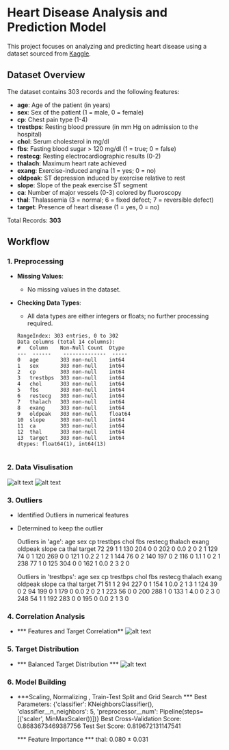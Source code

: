 # Heart Disease Analysis and Prediction Model

This project focuses on analyzing and predicting heart disease using a dataset sourced from [Kaggle](https://www.kaggle.com/datasets/krishujeniya/heart-diseae).

## Dataset Overview
The dataset contains 303 records and the following features:

- **age**: Age of the patient (in years)
- **sex**: Sex of the patient (1 = male, 0 = female)
- **cp**: Chest pain type (1-4)
- **trestbps**: Resting blood pressure (in mm Hg on admission to the hospital)
- **chol**: Serum cholesterol in mg/dl
- **fbs**: Fasting blood sugar > 120 mg/dl (1 = true; 0 = false)
- **restecg**: Resting electrocardiographic results (0-2)
- **thalach**: Maximum heart rate achieved
- **exang**: Exercise-induced angina (1 = yes; 0 = no)
- **oldpeak**: ST depression induced by exercise relative to rest
- **slope**: Slope of the peak exercise ST segment
- **ca**: Number of major vessels (0-3) colored by fluoroscopy
- **thal**: Thalassemia (3 = normal; 6 = fixed defect; 7 = reversible defect)
- **target**: Presence of heart disease (1 = yes, 0 = no)

Total Records: **303**

## Workflow

### 1. Preprocessing
- **Missing Values**:
  - No missing values in the dataset.

- **Checking Data Types**:
  - All data types are either integers or floats; no further processing required.

  ```plaintext
  RangeIndex: 303 entries, 0 to 302
  Data columns (total 14 columns):
  #   Column    Non-Null Count  Dtype
  ---  ------    --------------  -----
  0   age       303 non-null    int64
  1   sex       303 non-null    int64
  2   cp        303 non-null    int64
  3   trestbps  303 non-null    int64
  4   chol      303 non-null    int64
  5   fbs       303 non-null    int64
  6   restecg   303 non-null    int64
  7   thalach   303 non-null    int64
  8   exang     303 non-null    int64
  9   oldpeak   303 non-null    float64
  10  slope     303 non-null    int64
  11  ca        303 non-null    int64
  12  thal      303 non-null    int64
  13  target    303 non-null    int64
  dtypes: float64(1), int64(13)


### 2. Data Visulisation
  ![alt text](/images/cat_features.png)
  ![alt text](images/num_features.png)

### 3. Outliers
  - Identified Outliers in numerical features
  - Determined to keep the outlier

    Outliers in 'age':
    age  sex  cp  trestbps  chol  fbs  restecg  thalach  exang  oldpeak  slope  ca  thal  target
    72   29   1   1        130    204  0        0        202    0        0.0    2    0    2     1
    129  74   0   1        120    269  0        0        121    1        0.2    2    1    2     1
    144  76   0   2        140    197  0        2        116    0        1.1    1    0    2     1
    238  77   1   0        125    304  0        0        162    1        0.0    2    3    2     0

    Outliers in 'trestbps':
    age  sex  cp  trestbps  chol  fbs  restecg  thalach  exang  oldpeak  slope  ca  thal  target
    71   51   1   2        94     227  0        1        154    1        0.0    2    1    3     1
    124  39   0   2        94     199  0        1        179    0        0.0    2    0    2     1
    223  56   0   0        200    288  1        0        133    1        4.0    0    2    3     0
    248  54   1   1        192    283  0        0        195    0        0.0    2    1    3     0

### 4. Correlation Analysis
  - *** Features and Target Correlation**
   ![alt text](images/features_correlation.png)

### 5. Target Distribution
- *** Balanced Target Distribution ***
  ![alt text](images/target_distribution.png)

### 6. Model Building
- ***Scaling, Normalizing , Train-Test Split and Grid Search ***
    Best Parameters: {'classifier': KNeighborsClassifier(), 'classifier__n_neighbors': 5, 'preprocessor__num': Pipeline(steps=[('scaler', MinMaxScaler())])}
    Best Cross-Validation Score: 0.8683673469387756
    Test Set Score: 0.819672131147541

  *** Feature Importance ***
    thal: 0.080 ± 0.031
